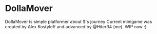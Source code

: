 # DollaMover
DollaMover is simple platformer about $'s journey 
Current minigame was created by Alex Kostyleff and advanced by @Hiter34 (me).
WIP now :)
